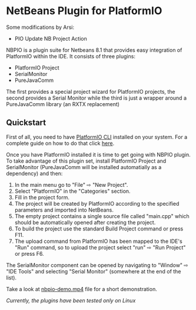NetBeans Plugin for PlatformIO
==============================
Some modifications by Arsi:
 + PIO Update NB Project Action

NBPIO is a plugin suite for Netbeans 8.1 that provides easy integration of PlatformIO within the IDE. It consists of three plugins:

+ PlatformIO Project
+ SerialMonitor
+ PureJavaComm
 
The first provides a special project wizard for PlatformIO projects, the second provides a Serial Monitor while the third is just a wrapper around a PureJavaComm library (an RXTX replacement)

Quickstart
----------
First of all, you need to have [PlatformIO CLI](http://platformio.org/get-started/cli) installed on your system. For a complete guide on how to do that click [here](http://docs.platformio.org/en/latest/installation.html). 

Once you have PlatformIO installed it is time to get going with NBPIO plugin. To take advantage of this plugin set, install PlatformIO Project and SerialMonitor (PureJavaComm will be installed automatially as a dependency) and then:

1. In the main menu go to "File" ⇨ "New Project".
2. Select "PlatformIO" in the "Categories" section.
3. Fill in the project form.
4. The project will be created by PlatformIO according to the specified parameters and imported into NetBeans.
5. The empty project contains a single source file called "main.cpp" which should be automatically opened after creating the project.
6. To build the project use the standard Build Project command or press F11.
7. The upload command from PlatformIO has been mapped to the IDE's "Run" command, so to upload the project select "run" ⇨ "Run Project" or press F6.

The SerialMonitor component can be opened by navigating to "Window" ⇨ "IDE Tools" and selecting "Serial Monitor" (somewhere at the end of the list).

Take a look at [nbpio-demo.mp4](https://raw.githubusercontent.com/gholdys/nbpio/master/nbpio-demo.mp4) file for a short demonstration.

_Currently, the plugins have been tested only on Linux_

